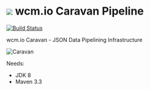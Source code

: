 <img src="http://wcm.io/images/favicon-16@2x.png"/> wcm.io Caravan Pipeline
======
[![Build Status](https://travis-ci.org/wcm-io-caravan/caravan-pipeline.png?branch=master)](https://travis-ci.org/wcm-io-caravan/caravan-pipeline)

wcm.io Caravan - JSON Data Pipelining Infrastructure

![Caravan](https://github.com/wcm-io-caravan/caravan-tooling/blob/master/public_site/src/site/resources/images/caravan.gif)

Needs:
- JDK 8
- Maven 3.3
